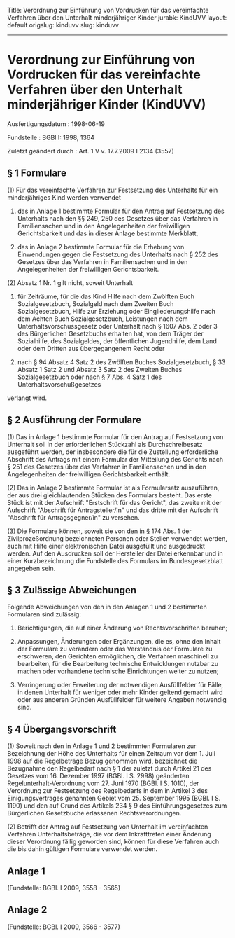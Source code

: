 Title: Verordnung zur Einführung von Vordrucken für das vereinfachte Verfahren über
  den Unterhalt minderjähriger Kinder
jurabk: KindUVV
layout: default
origslug: kinduvv
slug: kinduvv

---

# Verordnung zur Einführung von Vordrucken für das vereinfachte Verfahren über den Unterhalt minderjähriger Kinder (KindUVV)

Ausfertigungsdatum
:   1998-06-19

Fundstelle
:   BGBl I: 1998, 1364

Zuletzt geändert durch
:   Art. 1 V v. 17.7.2009 I 2134 (3557)


## § 1 Formulare

(1) Für das vereinfachte Verfahren zur Festsetzung des Unterhalts für
ein minderjähriges Kind werden verwendet

1.  das in Anlage 1 bestimmte Formular für den Antrag auf Festsetzung des
    Unterhalts nach den §§ 249, 250 des Gesetzes über das Verfahren in
    Familiensachen und in den Angelegenheiten der freiwilligen
    Gerichtsbarkeit und das in dieser Anlage bestimmte Merkblatt,


2.  das in Anlage 2 bestimmte Formular für die Erhebung von Einwendungen
    gegen die Festsetzung des Unterhalts nach § 252 des Gesetzes über das
    Verfahren in Familiensachen und in den Angelegenheiten der
    freiwilligen Gerichtsbarkeit.




(2) Absatz 1 Nr. 1 gilt nicht, soweit Unterhalt

1.  für Zeiträume, für die das Kind Hilfe nach dem Zwölften Buch
    Sozialgesetzbuch, Sozialgeld nach dem Zweiten Buch Sozialgesetzbuch,
    Hilfe zur Erziehung oder Eingliederungshilfe nach dem Achten Buch
    Sozialgesetzbuch, Leistungen nach dem Unterhaltsvorschussgesetz oder
    Unterhalt nach § 1607 Abs. 2 oder 3 des Bürgerlichen Gesetzbuchs
    erhalten hat, von dem Träger der Sozialhilfe, des Sozialgeldes, der
    öffentlichen Jugendhilfe, dem Land oder dem Dritten aus übergegangenem
    Recht oder


2.  nach § 94 Absatz 4 Satz 2 des Zwölften Buches Sozialgesetzbuch, § 33
    Absatz 1 Satz 2 und Absatz 3 Satz 2 des Zweiten Buches
    Sozialgesetzbuch oder nach § 7 Abs. 4 Satz 1 des
    Unterhaltsvorschußgesetzes



verlangt wird.


## § 2 Ausführung der Formulare

(1) Das in Anlage 1 bestimmte Formular für den Antrag auf Festsetzung
von Unterhalt soll in der erforderlichen Stückzahl als
Durchschreibesatz ausgeführt werden, der insbesondere die für die
Zustellung erforderliche Abschrift des Antrags mit einem Formular der
Mitteilung des Gerichts nach § 251 des Gesetzes über das Verfahren in
Familiensachen und in den Angelegenheiten der freiwilligen
Gerichtsbarkeit enthält.

(2) Das in Anlage 2 bestimmte Formular ist als Formularsatz
auszuführen, der aus drei gleichlautenden Stücken des Formulars
besteht. Das erste Stück ist mit der Aufschrift "Erstschrift für das
Gericht", das zweite mit der Aufschrift "Abschrift für
Antragsteller/in" und das dritte mit der Aufschrift "Abschrift für
Antragsgegner/in" zu versehen.

(3) Die Formulare können, soweit sie von den in § 174 Abs. 1 der
Zivilprozeßordnung bezeichneten Personen oder Stellen verwendet
werden, auch mit Hilfe einer elektronischen Datei ausgefüllt und
ausgedruckt werden. Auf den Ausdrucken soll der Hersteller der Datei
erkennbar und in einer Kurzbezeichnung die Fundstelle des Formulars im
Bundesgesetzblatt angegeben sein.


## § 3 Zulässige Abweichungen

Folgende Abweichungen von den in den Anlagen 1 und 2 bestimmten
Formularen sind zulässig:

1.  Berichtigungen, die auf einer Änderung von Rechtsvorschriften beruhen;


2.  Anpassungen, Änderungen oder Ergänzungen, die es, ohne den Inhalt der
    Formulare zu verändern oder das Verständnis der Formulare zu
    erschweren, den Gerichten ermöglichen, die Verfahren maschinell zu
    bearbeiten, für die Bearbeitung technische Entwicklungen nutzbar zu
    machen oder vorhandene technische Einrichtungen weiter zu nutzen;


3.  Verringerung oder Erweiterung der notwendigen Ausfüllfelder für Fälle,
    in denen Unterhalt für weniger oder mehr Kinder geltend gemacht wird
    oder aus anderen Gründen Ausfüllfelder für weitere Angaben notwendig
    sind.





## § 4 Übergangsvorschrift

(1) Soweit nach den in Anlage 1 und 2 bestimmten Formularen zur
Bezeichnung der Höhe des Unterhalts für einen Zeitraum vor dem 1. Juli
1998 auf die Regelbeträge Bezug genommen wird, bezeichnet die
Bezugnahme den Regelbedarf nach § 1 der zuletzt durch Artikel 21 des
Gesetzes vom 16. Dezember 1997 (BGBl. I S. 2998) geänderten
Regelunterhalt-Verordnung vom 27. Juni 1970 (BGBl. I S. 1010), der
Verordnung zur Festsetzung des Regelbedarfs in dem in Artikel 3 des
Einigungsvertrages genannten Gebiet vom 25. September 1995 (BGBl. I S.
1190) und den auf Grund des Artikels 234 § 9 des Einführungsgesetzes
zum Bürgerlichen Gesetzbuche erlassenen Rechtsverordnungen.

(2) Betrifft der Antrag auf Festsetzung von Unterhalt im vereinfachten
Verfahren Unterhaltsbeträge, die vor dem Inkrafttreten einer Änderung
dieser Verordnung fällig geworden sind, können für diese Verfahren
auch die bis dahin gültigen Formulare verwendet werden.


## Anlage 1

(Fundstelle: BGBl. I 2009, 3558 - 3565)









## Anlage 2

(Fundstelle: BGBl. I 2009, 3566 - 3577)












